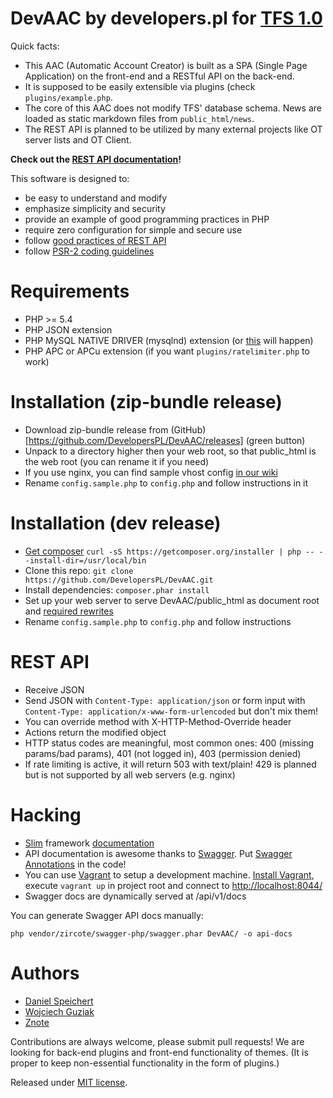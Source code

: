 DevAAC by developers.pl for [TFS 1.0](https://github.com/otland/forgottenserver)
=====
Quick facts:

* This AAC (Automatic Account Creator) is built as a SPA (Single Page Application) on the front-end and a RESTful API on the back-end.
* It is supposed to be easily extensible via plugins (check ```plugins/example.php```.
* The core of this AAC does not modify TFS' database schema. News are loaded as static markdown files from ```public_html/news```.
* The REST API is planned to be utilized by many external projects like OT server lists and OT Client.


__Check out the [REST API documentation](http://developerspl.github.io/DevAAC)!__

This software is designed to:

* be easy to understand and modify
* emphasize simplicity and security
* provide an example of good programming practices in PHP
* require zero configuration for simple and secure use
* follow [good practices of REST API](http://www.vinaysahni.com/best-practices-for-a-pragmatic-restful-api)
* follow [PSR-2 coding guidelines](http://www.php-fig.org/psr/psr-2/)

Requirements
=====
* PHP >= 5.4
* PHP JSON extension
* PHP MySQL NATIVE DRIVER (mysqlnd) extension (or [this](http://forumsarchive.laravel.io/viewtopic.php?pid=58151) will happen)
* PHP APC or APCu extension (if you want ```plugins/ratelimiter.php``` to work)

Installation (zip-bundle release)
=====
* Download zip-bundle release from (GitHub)[https://github.com/DevelopersPL/DevAAC/releases] (green button)
* Unpack to a directory higher then your web root, so that public_html is the web root (you can rename it if you need)
* If you use nginx, you can find sample vhost config [in our wiki](https://github.com/DevelopersPL/DevAAC/wiki)
* Rename ```config.sample.php``` to ```config.php``` and follow instructions in it

Installation (dev release)
=====
* [Get composer](https://getcomposer.org/download) ```curl -sS https://getcomposer.org/installer | php -- --install-dir=/usr/local/bin```
* Clone this repo: ```git clone https://github.com/DevelopersPL/DevAAC.git```
* Install dependencies: ```composer.phar install```
* Set up your web server to serve DevAAC/public_html as document root and [required rewrites](https://github.com/DevelopersPL/DevAAC/wiki)
* Rename ```config.sample.php``` to ```config.php``` and follow instructions

REST API
=====
* Receive JSON
* Send JSON with ```Content-Type: application/json``` or form input with ```Content-Type: application/x-www-form-urlencoded``` but don't mix them!
* You can override method with X-HTTP-Method-Override header
* Actions return the modified object
* HTTP status codes are meaningful, most common ones: 400 (missing params/bad params), 401 (not logged in), 403 (permission denied)
* If rate limiting is active, it will return 503 with text/plain! 429 is planned but is not supported by all web servers (e.g. nginx)

Hacking
=====
* [Slim](http://slimframework.com) framework [documentation](http://docs.slimframework.com/)
* API documentation is awesome thanks to [Swagger](https://helloreverb.com/developers/swagger). Put [Swagger Annotations](http://zircote.com/swagger-php/annotations.html) in the code!
* You can use [Vagrant](http://www.vagrantup.com/) to setup a development machine. [Install Vagrant](http://www.vagrantup.com/downloads), execute ```vagrant up``` in project root and connect to [http://localhost:8044/](http://localhost:8044/)
* Swagger docs are dynamically served at /api/v1/docs

You can generate Swagger API docs manually:
```
php vendor/zircote/swagger-php/swagger.phar DevAAC/ -o api-docs
```

Authors
=====
* [Daniel Speichert](https://github.com/DSpeichert)
* [Wojciech Guziak](https://github.com/mrwogu)
* [Znote](https://github.com/Znote)

Contributions are always welcome, please submit pull requests!
We are looking for back-end plugins and front-end functionality of themes.
(It is proper to keep non-essential functionality in the form of plugins.)

Released under [MIT license](LICENSE).
